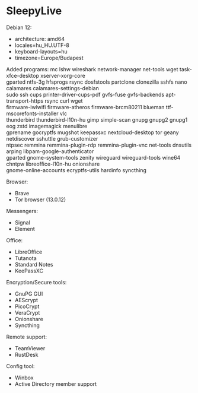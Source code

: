 # SleepyLive
Debian 12:
- architecture: amd64
- locales=hu_HU.UTF-8 
- keyboard-layouts=hu 
- timezone=Europe/Budapest

Added programs:
mc lshw wireshark network-manager net-tools wget task-xfce-desktop xserver-xorg-core \
gparted ntfs-3g hfsprogs rsync dosfstools partclone clonezilla sshfs nano calamares calamares-settings-debian \
sudo ssh cups printer-driver-cups-pdf gvfs-fuse gvfs-backends apt-transport-https rsync curl wget \
firmware-iwlwifi firmware-atheros firmware-brcm80211 blueman ttf-mscorefonts-installer vlc \
thunderbird thunderbird-l10n-hu gimp simple-scan gnupg gnupg2 gnupg1 eog zstd imagemagick menulibre \
gprename gocryptfs mugshot keepassxc nextcloud-desktop tor geany netdiscover sshuttle grub-customizer \
ntpsec remmina remmina-plugin-rdp remmina-plugin-vnc net-tools dnsutils arping libpam-google-authenticator \
gparted gnome-system-tools zenity wireguard wireguard-tools wine64 chntpw libreoffice-l10n-hu onionshare \
gnome-online-accounts ecryptfs-utils hardinfo syncthing

Browser:
- Brave
- Tor browser (13.0.12)

Messengers:
- Signal
- Element

Office:
- LibreOffice
- Tutanota
- Standard Notes
- KeePassXC

Encryption/Secure tools:
- GnuPG GUI
- AEScrypt
- PicoCrypt
- VeraCrypt
- Onionshare
- Syncthing

Remote support:
- TeamViewer
- RustDesk

Config tool:
- Winbox
- Active Directory member support



